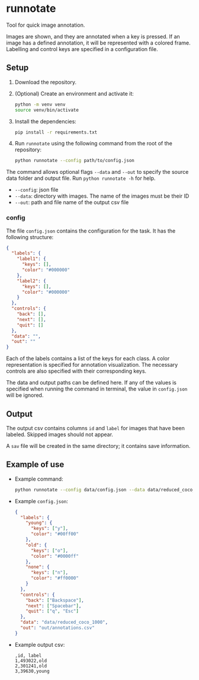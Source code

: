 # runnotate

Tool for quick image annotation.

Images are shown, and they are annotated when a key is pressed. If an image has a defined annotation, it will be represented with a colored frame. Labelling and control keys are specified in a configuration file.

## Setup

1. Download the repository.
2. (Optional) Create an environment and activate it:

    ```bash
    python -m venv venv
    source venv/bin/activate
    ```

3. Install the dependencies:

    ```bash
    pip install -r requirements.txt
    ```

4. Run `runnotate` using the following command from the root of the repository:

    ```bash
    python runnotate --config path/to/config.json
    ```

The command allows optional flags `--data` and `--out` to specify the source data folder and output file. Run `python runnotate -h` for help.

- `--config`: json file
- `--data`: directory with images. The name of the images must be their ID
- `--out`: path and file name of the output csv file

### config
The file `config.json` contains the configuration for the task. It has the following structure:

```json
{
  "labels": {
    "label1": {
      "keys": [],
      "color": "#000000"
    },
    "label2": {
      "keys": [],
      "color": "#000000"
    }
  },
  "controls": {
    "back": [],
    "next": [],
    "quit": []
  },
  "data": "",
  "out": ""
}
```

Each of the labels contains a list of the keys for each class. A color representation is specified for annotation visualization. The necessary controls are also specified with their corresponding keys.

The data and output paths can be defined here. If any of the values is specified when running the command in terminal, the value in `config.json` will be ignored.

## Output

The output csv contains columns `id` and `label` for images that have been labeled. Skipped images should not appear.

A `sav` file will be created in the same directory; it contains save information.

## Example of use

- Example command:

    ```bash
    python runnotate --config data/config.json --data data/reduced_coco_1000 --out out/annotations.csv
    ```

- Example `config.json`:

    ```json
    {
      "labels": {
        "young": {
          "keys": ["y"],
          "color": "#00ff00"
        },
        "old": {
          "keys": ["o"],
          "color": "#0000ff"
        },
        "none": {
          "keys": ["n"],
          "color": "#ff0000"
        }
      },
      "controls": {
        "back": ["Backspace"],
        "next": ["Spacebar"],
        "quit": ["q", "Esc"]
      },
      "data": "data/reduced_coco_1000",
      "out": "out/annotations.csv"
    }
    ```

- Example output csv:

    ```csv
    ,id, label
    1,493022,old
    2,301241,old
    3,39630,young
    ```
